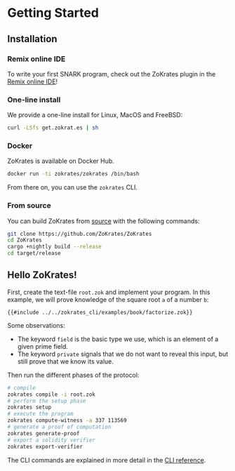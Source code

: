 # Getting Started

## Installation

### Remix online IDE

To write your first SNARK program, check out the ZoKrates plugin in the [Remix online IDE](https://remix.ethereum.org)!

### One-line install

We provide a one-line install for Linux, MacOS and FreeBSD:

```bash
curl -LSfs get.zokrat.es | sh
```

### Docker

ZoKrates is available on Docker Hub.

```bash
docker run -ti zokrates/zokrates /bin/bash
```

From there on, you can use the `zokrates` CLI.

### From source

You can build ZoKrates from [source](https://github.com/ZoKrates/ZoKrates/) with the following commands:

```bash
git clone https://github.com/ZoKrates/ZoKrates
cd ZoKrates
cargo +nightly build --release
cd target/release
```

## Hello ZoKrates!

First, create the text-file `root.zok` and implement your program. In this example, we will prove knowledge of the square root `a` of a number `b`:

```zokrates
{{#include ../../zokrates_cli/examples/book/factorize.zok}}
```

Some observations:
- The keyword `field` is the basic type we use, which is an element of a given prime field.
- The keyword `private` signals that we do not want to reveal this input, but still prove that we know its value.

Then run the different phases of the protocol:

```bash
# compile
zokrates compile -i root.zok
# perform the setup phase
zokrates setup
# execute the program
zokrates compute-witness -a 337 113569
# generate a proof of computation
zokrates generate-proof
# export a solidity verifier
zokrates export-verifier
```

The CLI commands are explained in more detail in the [CLI reference](reference/cli.md).
